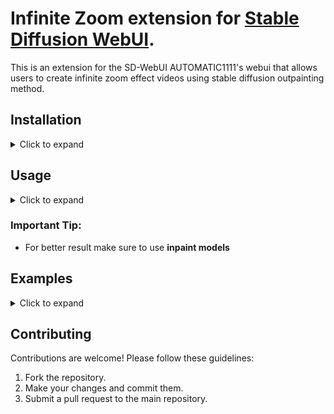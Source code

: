 # Infinite Zoom extension for  [Stable Diffusion WebUI](https://github.com/AUTOMATIC1111/stable-diffusion-webui/).
This is an extension for the SD-WebUI AUTOMATIC1111's webui that allows users to create infinite zoom effect videos using stable diffusion outpainting method. 

## Installation
<details>
  <summary> Click to expand </summary>
  
1. Open [Stable Diffusion WebUI](https://github.com/AUTOMATIC1111/stable-diffusion-webui/).

2. Go to the `Extensions tab` > `Install from URL`.

3. Enter `https://github.com/v8hid/infinite-zoom-automatic1111-webui.git` for the URL and leave the second field empty and wait for it to be installed.
> <img width="587" alt="Screenshot 2023-04-12 at 10 17 32 PM" src="https://user-images.githubusercontent.com/62482657/231554653-16484c48-582e-489d-8191-bafc4cccbd3b.png">

4. Go to the Installed tab and press Apply and restart.

> <img width="616" alt="Screenshot 2023-04-12 at 10 17 57 PM" src="https://user-images.githubusercontent.com/62482657/231554793-4a54ae94-51d2-408e-9908-2eed73cde9c0.png">

5. Wait for the Stable Diffusion WebUI to restart and now you can try the Infinite Zoom extension.

</details>

## Usage

<details>
  <summary> Click to expand </summary>
  
 1. Click on the Infinite Zoom tab
 <img width="1431" alt="Screenshot 2023-04-12 at 10 14 50 PM" src="https://user-images.githubusercontent.com/62482657/231571341-92767f0d-af36-4b94-8ba9-c40a63c209ba.png">
 2. Modify the inputs as you wish and click Generate video, the video will appear as soon as it generates
 </details>
  
 ### **Important Tip:**

  * For better result make sure to use **inpaint models**


## Examples

<details>
  <summary> Click to expand </summary>


https://user-images.githubusercontent.com/62482657/231573289-2db85c57-540d-4c7d-859f-3c3ddfcd2c8a.mp4


https://user-images.githubusercontent.com/62482657/231574588-3196beda-7237-407f-bc76-eae10599b5eb.mp4


https://user-images.githubusercontent.com/62482657/231574839-9d3aab52-7a87-4658-88d0-46b8dd7f4b60.mp4




 </details>
  

## Contributing

Contributions are welcome! Please follow these guidelines:

  1. Fork the repository.
  2. Make your changes and commit them.
  3. Submit a pull request to the main repository.
